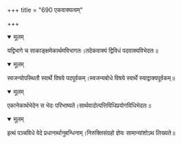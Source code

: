 +++
title = "690 एकवाक्यत्वम्"

+++


<details open><summary>मूलम्</summary>

यद्विभागे च साकाङ्क्षमेकार्थमविभागतः।तदेकवाक्यं द्विविधं पदवाक्यविभेदतः॥
</details>



<details open><summary>मूलम्</summary>

स्वजन्योपस्थितौ स्वार्थे विषये पदपूर्वकम्।स्वजन्यबोधे विषये स्वार्थे स्याद्वाक्यपूर्वकम्॥
</details>



<details open><summary>मूलम्</summary>

एकानेकार्थभेदेन स भेदः परिभाष्यते।सार्थवादोत्पत्तिविधिप्रयोगविधिभेदतः॥
</details>



<details open><summary>मूलम्</summary>

इत्थं पञ्चविधे वेदे प्रधानार्थानुबन्धिनाम्।निरुक्तिसंग्रहो ज्ञेयः सामान्यांशोऽथ लिख्यते॥
</details>

